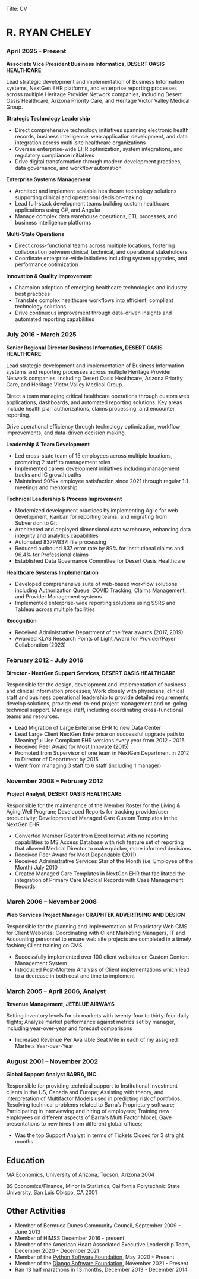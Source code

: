 Title: CV

# R. RYAN CHELEY

### April 2025 - Present

**Associate Vice President Business Informatics, DESERT OASIS HEALTHCARE**

Lead strategic development and implementation of Business Information systems, NextGen EHR platforms, and enterprise reporting processes across multiple Heritage Provider Network companies, including Desert Oasis Healthcare, Arizona Priority Care, and Heritage Victor Valley Medical Group.

**Strategic Technology Leadership**

* Direct comprehensive technology initiatives spanning electronic health records, business intelligence, web application development, and data integration across multi-site healthcare organizations
* Oversee enterprise-wide EHR optimization, system integrations, and regulatory compliance initiatives
* Drive digital transformation through modern development practices, data governance, and workflow automation

**Enterprise Systems Management**

* Architect and implement scalable healthcare technology solutions supporting clinical and operational decision-making
* Lead full-stack development teams building custom healthcare applications using C#, and Angular
* Manage complex data warehouse operations, ETL processes, and business intelligence platforms

**Multi-State Operations**

* Direct cross-functional teams across multiple locations, fostering collaboration between clinical, technical, and operational stakeholders
* Coordinate enterprise-wide initiatives including system upgrades, and performance optimization

**Innovation & Quality Improvement**

* Champion adoption of emerging healthcare technologies and industry best practices
* Translate complex healthcare workflows into efficient, compliant technology solutions
* Drive continuous improvement through data-driven insights and automated reporting capabilities


### July 2016 - March 2025

**Senior Regional Director Business Informatics, DESERT OASIS HEALTHCARE**

Lead strategic development and implementation of Business Information systems and reporting processes across multiple Heritage Provider Network companies, including Desert Oasis Healthcare, Arizona Priority Care, and Heritage Victor Valley Medical Group.

Direct a team managing critical healthcare operations through custom web applications, dashboards, and automated reporting solutions. Key areas include health plan authorizations, claims processing, and encounter reporting.

Drive operational efficiency through technology optimization, workflow improvements, and data-driven decision making.

**Leadership & Team Development**

* Led cross-state team of 15 employees across multiple locations, promoting 2 staff to management roles
* Implemented career development initiatives including management tracks and IC growth paths
* Maintained 90%+ employee satisfaction since 2021 through regular 1:1 meetings and mentorship

**Technical Leadership & Process Improvement**

* Modernized development practices by implementing Agile for web development, Kanban for reporting teams, and migrating from Subversion to Git
* Architected and deployed dimensional data warehouse, enhancing data integrity and analytics capabilities
* Automated 837P/837I file processing
* Reduced outbound 837 error rate by 89% for Institutional claims and 96.4% for Professional claims
* Established Data Governance Committee for Desert Oasis Healthcare

**Healthcare Systems Implementation**

* Developed comprehensive suite of web-based workflow solutions including Authorization Queue, COVID Tracking, Claims Management, and Provider Management systems
* Implemented enterprise-wide reporting solutions using SSRS and Tableau across multiple facilities

**Recognition**

* Received Administrative Department of the Year awards (2017, 2019)
* Awarded KLAS Research Points of Light Award for Provider/Payer Collaboration (2023)


### February 2012 - July 2016

**Director - NextGen Support Services, DESERT OASIS HEALTHCARE**

Responsible for the design, development and implementation of business and clinical information processes; Work closely with physicians, clinical staff and business operational leadership to provide detailed requirements, develop solutions, provide end-to-end project management and on-going technical support. Manage staff, including coordinating cross-functional teams and resources.

* Lead Migration of Large Enterprise EHR to new Data Center
* Lead Large Client NextGen Enterprise on successful upgrade path to Meaningful Use Compliant EHR versions every year from 2012 - 2015
* Received Peer Award for Most Innovate (2015)
* Promoted from Supervisor of one team in NextGen Department in 2012 to Director of Department by 2015
* Went from managing 3 staff to 6 staff (including 1 manager)

### November 2008 – February 2012

**Project Analyst, DESERT OASIS HEALTHCARE**

Responsible for the maintenance of the Member Roster for the Living & Aging Well Program; Developed Reports for tracking provider/user productivity; Development of Managed Care Custom Templates in the NextGen EHR

* Converted Member Roster from Excel format with no reporting capabilities to MS Access Database with rich feature set of reporting that allowed Medical Director to make quicker, more informed decisions
* Received Peer Award for Most Dependable (2011)
* Received Administrative Services Star of the Month (i.e. Employee of the Month) July 2010
* Created Managed Care Templates in NextGen EHR that facilitated the integration of Primary Care Medical Records with Case Management Records

### March 2006 – November 2008

**Web Services Project Manager GRAPHTEK ADVERTISING AND DESIGN**

Responsible for the planning and implementation of Proprietary Web CMS for Client Websites;
Coordinating with Client Marketing Managers, IT and Accounting personnel to ensure web site projects are completed in a timely fashion;
Client training on CMS

* Successfully implemented over 100 client websites on Custom Content Management System
* Introduced Post-Mortem Analysis of Client implementations which lead to a decrease in both cost and time to implement

### March 2005 – April 2006, Analyst

**Revenue Management, JETBLUE AIRWAYS**

Setting inventory levels for six markets with twenty-four to thirty-four daily flights; Analyze market performance against metrics set by manager, including year-over-year and forecast comparisons

* Increased Revenue Per Available Seat Mile in each of my assigned Markets Year-over-Year

### August 2001 – November 2002

**Global Support Analyst BARRA, INC.**

Responsible for providing technical support to Institutional Investment clients in the US, Canada and Europe; Assisting with theory, and interpretation of Multifactor Models used in predicting risk of portfolios; Resolving technical problems related to Barra’s Proprietary software; Participating in interviewing and hiring of employees; Training new employees on different aspects of Barra's Multi Factor Model; Gave presentations to new hires from different global offices;

* Was the top Support Analyst in terms of Tickets Closed for 3 straight months

## Education
MA Economics, University of Arizona, Tucson, Arizona 2004

BS Economics/Finance, Minor in Statistics, California Polytechnic State University, San Luis Obispo, CA 2001

## Other Activities
- Member of Bermuda Dunes Community Council, September 2009 - June 2013
- Member of HIMSS December 2016 - present
- Member of the American Heart Associated Executive Leadership Team, December 2020 - December 2021
- Member of the [Python Software Foundation](https://www.python.org/users/rcheley/), May 2020 - Present
- Member of the [Django Software Foundation](https://www.djangoproject.com/foundation/individual-members/), November 2021 - Present
- Ran 13 half marathons in 13 months, December 2013 - December 2014

